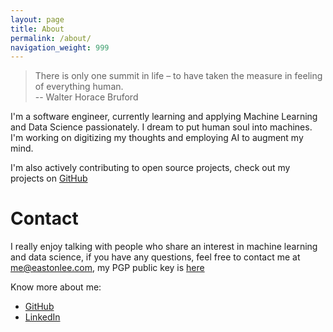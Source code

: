 ```yaml
---
layout: page
title: About
permalink: /about/
navigation_weight: 999
---
```


> There is only one summit in life – to have taken the measure in feeling of everything human. <br>-- Walter Horace Bruford


I'm a software engineer, currently learning and applying Machine Learning and Data Science passionately. I dream to put human soul into machines. I'm working on digitizing my thoughts and employing AI to augment my mind.

I'm also actively contributing to open source projects, check out my projects on [GitHub](https://github.com/easton042)

# Contact

I really enjoy talking with people who share an interest in machine learning and data science, if you have any questions, feel free to contact me at [me@eastonlee.com](mailto:me@eastonlee.com), my PGP public key is [here](/pgp)

Know more about me:

* [GitHub](https://github.com/EastonLee)
* [LinkedIn](https://linkedin.com/in/EastonLee)

<script type="application/ld+json">
{
  "@context": "http://schema.org",
  "@type": "Person",
  "name": "Easton Lee",
  "url": "http://EastonLee.com",
  "image": "https://eastonlee.b0.upaiyun.com/avatar.jpg",
  "sameAs": [
    "https://github.com/EastonLee",
    "https://twitter.com/EastonLeeCS",
    "https://linkedin.com/in/EastonLee",
    "https://plus.google.com/107628046279641393605"
  ]
}
</script>

<!-- Start of Async Drift Code -->
<script>
!function() {
  var t;
  if (t = window.driftt = window.drift = window.driftt || [], !t.init) return t.invoked ? void (window.console && console.error && console.error("Drift snippet included twice.")) : (t.invoked = !0, 
  t.methods = [ "identify", "config", "track", "reset", "debug", "show", "ping", "page", "hide", "off", "on" ], 
  t.factory = function(e) {
    return function() {
      var n;
      return n = Array.prototype.slice.call(arguments), n.unshift(e), t.push(n), t;
    };
  }, t.methods.forEach(function(e) {
    t[e] = t.factory(e);
  }), t.load = function(t) {
    var e, n, o, i;
    e = 3e5, i = Math.ceil(new Date() / e) * e, o = document.createElement("script"), 
    o.type = "text/javascript", o.async = !0, o.crossorigin = "anonymous", o.src = "https://js.driftt.com/include/" + i + "/" + t + ".js", 
    n = document.getElementsByTagName("script")[0], n.parentNode.insertBefore(o, n);
  });
}();
drift.SNIPPET_VERSION = '0.3.1';
drift.load('gahx22wtiiwm');
</script>
<!-- End of Async Drift Code -->